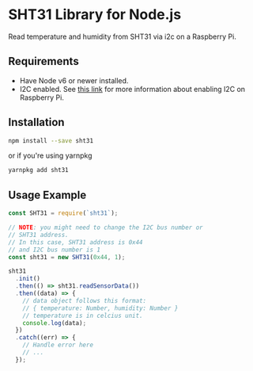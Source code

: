 SHT31 Library for Node.js
=========================

Read temperature and humidity from SHT31 via i2c on a Raspberry Pi.

## Requirements

* Have Node v6 or newer installed.
* I2C enabled. See [this link](https://learn.sparkfun.com/tutorials/raspberry-pi-spi-and-i2c-tutorial) for more information about enabling I2C on Raspberry Pi.

## Installation

```bash
npm install --save sht31
```

or if you're using yarnpkg

```bash
yarnpkg add sht31
```

## Usage Example

```js
const SHT31 = require(`sht31`);

// NOTE: you might need to change the I2C bus number or
// SHT31 address.
// In this case, SHT31 address is 0x44
// and I2C bus number is 1
const sht31 = new SHT31(0x44, 1); 

sht31
  .init()
  .then(() => sht31.readSensorData())
  .then((data) => {
    // data object follows this format:
    // { temperature: Number, humidity: Number }
    // temperature is in celcius unit.
    console.log(data);
  })
  .catch((err) => {
    // Handle error here
    // ...
  });
```
